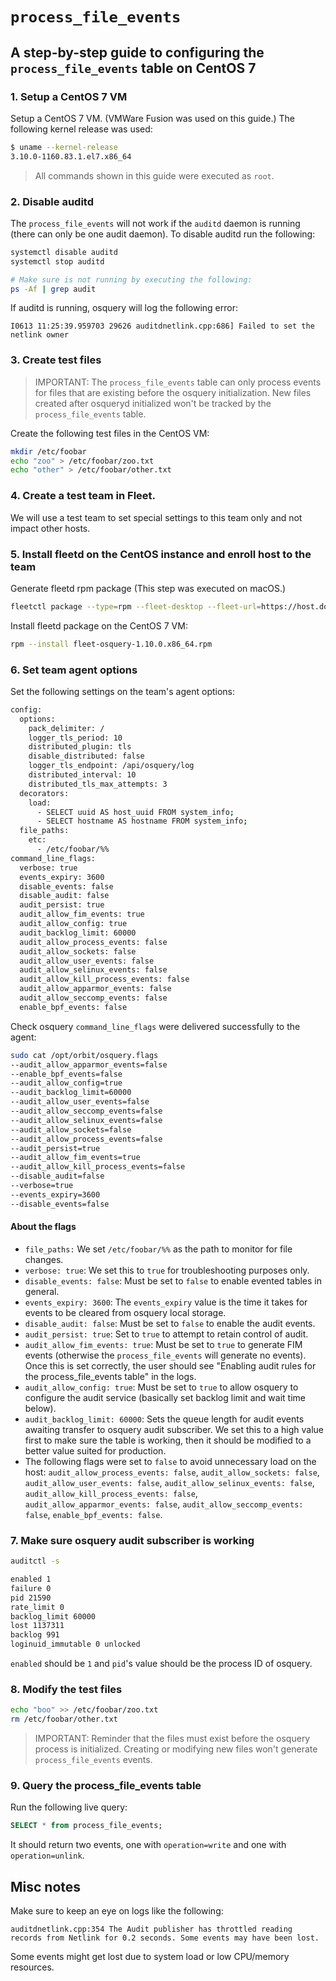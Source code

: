 # `process_file_events`

## A step-by-step guide to configuring the `process_file_events` table on CentOS 7

### 1. Setup a CentOS 7 VM

Setup a CentOS 7 VM. (VMWare Fusion was used on this guide.)
The following kernel release was used:
```sh
$ uname --kernel-release
3.10.0-1160.83.1.el7.x86_64
```

> All commands shown in this guide were executed as `root`.

### 2. Disable auditd

The `process_file_events` will not work if the `auditd` daemon is running (there can only be one audit daemon).
To disable auditd run the following:
```sh
systemctl disable auditd
systemctl stop auditd

# Make sure is not running by executing the following:
ps -Af | grep audit
```

If auditd is running, osquery will log the following error:
```log
I0613 11:25:39.959703 29626 auditdnetlink.cpp:686] Failed to set the netlink owner
```

### 3. Create test files

> IMPORTANT: The `process_file_events` table can only process events for files that are existing before the osquery initialization.
> New files created after osqueryd initialized won't be tracked by the `process_file_events` table.

Create the following test files in the CentOS VM:
```sh
mkdir /etc/foobar
echo "zoo" > /etc/foobar/zoo.txt
echo "other" > /etc/foobar/other.txt
```

### 4. Create a test team in Fleet.

We will use a test team to set special settings to this team only and not impact other hosts.

### 5. Install fleetd on the CentOS instance and enroll host to the team

Generate fleetd rpm package (This step was executed on macOS.)
```sh
fleetctl package --type=rpm --fleet-desktop --fleet-url=https://host.docker.internal:8080 --enroll-secret=[redacted team enroll secret] --insecure --debug
```

Install fleetd package on the CentOS 7 VM:
```sh
rpm --install fleet-osquery-1.10.0.x86_64.rpm
```

### 6. Set team agent options

Set the following settings on the team's agent options:
```sh
config:
  options:
    pack_delimiter: /
    logger_tls_period: 10
    distributed_plugin: tls
    disable_distributed: false
    logger_tls_endpoint: /api/osquery/log
    distributed_interval: 10
    distributed_tls_max_attempts: 3
  decorators:
    load:
      - SELECT uuid AS host_uuid FROM system_info;
      - SELECT hostname AS hostname FROM system_info;
  file_paths:
    etc:
      - /etc/foobar/%%
command_line_flags:
  verbose: true
  events_expiry: 3600
  disable_events: false
  disable_audit: false
  audit_persist: true
  audit_allow_fim_events: true
  audit_allow_config: true
  audit_backlog_limit: 60000
  audit_allow_process_events: false
  audit_allow_sockets: false
  audit_allow_user_events: false
  audit_allow_selinux_events: false
  audit_allow_kill_process_events: false
  audit_allow_apparmor_events: false
  audit_allow_seccomp_events: false
  enable_bpf_events: false
```

Check osquery `command_line_flags` were delivered successfully to the agent:
```sh
sudo cat /opt/orbit/osquery.flags 
--audit_allow_apparmor_events=false
--enable_bpf_events=false
--audit_allow_config=true
--audit_backlog_limit=60000
--audit_allow_user_events=false
--audit_allow_seccomp_events=false
--audit_allow_selinux_events=false
--audit_allow_sockets=false
--audit_allow_process_events=false
--audit_persist=true
--audit_allow_fim_events=true
--audit_allow_kill_process_events=false
--disable_audit=false
--verbose=true
--events_expiry=3600
--disable_events=false
```

#### About the flags

- `file_paths:` We set `/etc/foobar/%%` as the path to monitor for file changes.
- `verbose: true`: We set this to `true` for troubleshooting purposes only.
- `disable_events: false`: Must be set to `false` to enable evented tables in general.
- `events_expiry: 3600`: The `events_expiry` value is the time it takes for events to be cleared from osquery local storage.
- `disable_audit: false`: Must be set to `false` to enable the audit events. 
- `audit_persist: true`: Set to `true` to attempt to retain control of audit.
- `audit_allow_fim_events: true`: Must be set to `true` to generate FIM events (otherwise the `process_file_events` will generate no events). Once this is set correctly, the user should see "Enabling audit rules for the process_file_events table" in the logs.
- `audit_allow_config: true`: Must be set to `true` to allow osquery to configure the audit service (basically set backlog limit and wait time below).
- `audit_backlog_limit: 60000`: Sets the queue length for audit events awaiting transfer to osquery audit subscriber. We set this to a high value first to make sure the table is working, then it should be modified to a better value suited for production.
- The following flags were set to `false` to avoid unnecessary load on the host: `audit_allow_process_events: false`, `audit_allow_sockets: false`, `audit_allow_user_events: false`, `audit_allow_selinux_events: false`, `audit_allow_kill_process_events: false`, `audit_allow_apparmor_events: false`, `audit_allow_seccomp_events: false`, `enable_bpf_events: false`.

### 7. Make sure osquery audit subscriber is working

```sh
auditctl -s

enabled 1
failure 0
pid 21590
rate_limit 0
backlog_limit 60000
lost 1137311
backlog 991
loginuid_immutable 0 unlocked
```

`enabled` should be `1` and `pid`'s value should be the process ID of osquery.

### 8. Modify the test files

```sh
echo "boo" >> /etc/foobar/zoo.txt
rm /etc/foobar/other.txt
```

> IMPORTANT: Reminder that the files must exist before the osquery process is initialized.
> Creating or modifying new files won't generate `process_file_events` events.

### 9. Query the process_file_events table

Run the following live query:
```sql
SELECT * from process_file_events;
```

It should return two events, one with `operation=write` and one with `operation=unlink`.

## Misc notes

Make sure to keep an eye on logs like the following:
```log
auditdnetlink.cpp:354 The Audit publisher has throttled reading records from Netlink for 0.2 seconds. Some events may have been lost.
```
Some events might get lost due to system load or low CPU/memory resources.

<meta name="pageOrderInSection" value="1900">